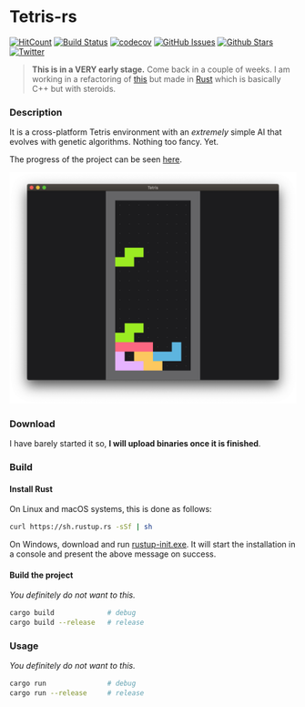 # Tetris-rs

[![HitCount](http://hits.dwyl.io/mrrobb/tetris-rs.svg)](http://hits.dwyl.io/mrrobb/tetris-rs)
[![Build Status](https://travis-ci.org/MrRobb/tetris-rs.svg?branch=master)](https://travis-ci.org/MrRobb/tetris-rs)
[![codecov](https://codecov.io/gh/MrRobb/tetris-rs/branch/master/graph/badge.svg)](https://codecov.io/gh/MrRobb/tetris-rs)
[![GitHub Issues](https://img.shields.io/github/issues/mrrobb/tetris-rs.svg)](https://github.com/mrrobb/tetris-rs/issues)
[![Github Stars](https://img.shields.io/github/stars/mrrobb/tetris-rs.svg?logo=github)](https://github.com/mrrobb/tetris-rs/stargazers)
[![Twitter](https://img.shields.io/twitter/follow/rxbrtx.svg?label=rxbrtx&style=flat&logo=twitter&logoColor=4FADFF)](https://twitter.com/rxbrtx)

> **This is in a VERY early stage.** Come back in a couple of weeks. I am working in a refactoring of [this](https://github.com/MrRobb/Artificial-Intelligence/tree/master/Tetris%20AI) but made in [Rust](https://www.rust-lang.org) which is basically C++ but with steroids.

### Description

It is a cross-platform Tetris environment with an _extremely_ simple AI that evolves with genetic algorithms. Nothing too fancy. Yet.

The progress of the project can be seen [here](https://github.com/MrRobb/tetris-rs/projects/1).

![screenshot](.github/screenshot.png)

### Download

I have barely started it so, **I will upload binaries once it is finished**.

### Build

#### Install Rust

On Linux and macOS systems, this is done as follows:

```sh
curl https://sh.rustup.rs -sSf | sh
```

On Windows, download and run [rustup-init.exe](https://win.rustup.rs/). It will start the installation in a console and present the above message on success.

#### Build the project

_You definitely do not want to this._ 

```sh
cargo build             # debug
cargo build --release   # release
```

### Usage

_You definitely do not want to this._

```sh
cargo run               # debug
cargo run --release     # release
```
